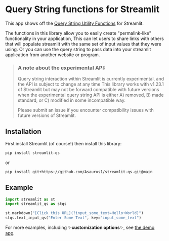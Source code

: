 # Query String functions for Streamlit
This app shows off the [Query String Utility Functions](https://github.com/Asaurus1/streamlit-qs) for Streamlit.

The functions in this library allow you to easily create "permalink-like" functionality in your application,
This can let users to share links with others that will populate streamlit with the same set of input values
that they were using. Or you can use the query string to pass data into your streamlit application from
another website or program.

> ### A note about the experimental API:
>
> Query string interaction within Streamlit is currently experimental, and the API is subject to change at any time
> This library works with v1.23.1 of Streamlit but may not be forward compatible with future versions when the 
> experimental query string API is either A) removed, B) made standard, or C) modified in some incompatible way.
>
> Please submit an issue if you encounter compatibility issues with future versions of Streamlit.


## Installation

First install Streamlit (of course!) then install this library:

```bash
pip install streamlit-qs
```
or
```bash
pip install git+https://github.com/Asaurus1/streamlit-qs.git@main
```

## Example

```python
import streamlit as st
import streamlit_qs as stqs

st.markdown("[Click this URL](?input_some_text=Hello+World)") 
stqs.text_input_qs("Enter Some Text", key="input_some_text")
```

For more examples, including :sparkles:**customization options**:sparkles:, see
[the demo app](https://query-string.streamlit.app/).
